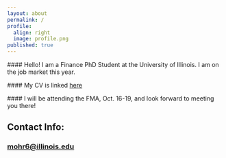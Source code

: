 ```yaml
---
layout: about
permalink: /
profile:
  align: right
  image: profile.png
published: true
---
```

<p>
#### Hello! I am a Finance PhD Student at the University of Illinois. I am on the job market this year. 
</p>
<p>
#### My CV is linked <a href="{{site.baseurl}}/cv.pdf">here</a>
</p>
<p>
#### I will be attending the FMA, Oct. 16-19, and look forward to meeting you there! 
</p>

## Contact Info:
### mohr6@illinois.edu

